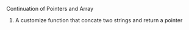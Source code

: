 Continuation of Pointers and Array
1. A customize function that concate two strings and return a pointer
